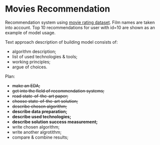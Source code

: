 # Movies Recommendation

Recommendation system using [movie rating dataset](http://files.grouplens.org/datasets/movielens/ml-latest-small.zip).
Film names are taken into account.
Top 10 recommendations for user with id=10 are shown as an example of model usage.

Text approach description of building model consists of:
- algorithm description;
- list of used technologies & tools;
- working principles;
- argue of choices.

Plan:
- ~~make an EDA;~~
- ~~get into the field of recommendation systems;~~
- ~~read state-of-the-art paper;~~
- ~~choose state-of-the-art solution;~~
- ~~describe chosen algorithm;~~
- **describe data preparation;**
- **describe used technologies;**
- **describe solution success measurement;**
- write chosen algorithm;
- write another algrotithm;
- compare & combine results;
